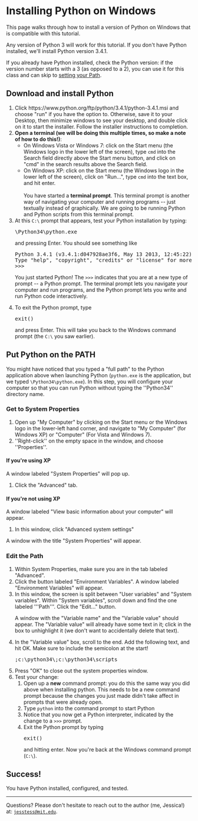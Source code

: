 # Installing Python on Windows

This page walks through how to install a version of Python on Windows that is compatible with this tutorial.

Any version of Python 3 will work for this tutorial. If you don't have Python installed, we'll install Python version 3.4.1.

If you already have Python installed, check the Python version: if the version number starts with a 3 (as opposed to a 2), you can use it for this class and can skip to [setting your Path](#put-python-on-the-path).

## Download and install Python

<ol>
<li>Click https://www.python.org/ftp/python/3.4.1/python-3.4.1.msi and choose "run" if you have the option to. Otherwise, save it to your Desktop, then minimize windows to see your desktop, and double click on it to start the installer. Follow the installer instructions to completion.</li>
<li><b>Open a terminal (we will be doing this multiple times, so make a note of how to do this!)</b>:
<ul>
<li>On Windows Vista or Windows 7: click on the Start menu (the Windows logo in the lower left of the screen), type <code>cmd</code> into the Search field directly above the Start menu button, and click on "cmd" in the search results above the Search field.</li>
<li>On Windows XP: click on the Start menu (the Windows logo in the lower left of the screen), click on "Run...", type <code>cmd</code> into the text box, and hit enter.</li>
<br />
You have started a <b>terminal prompt</b>. This terminal prompt is another way of navigating your computer and running programs -- just textually instead of graphically. We are going to be running Python and Python scripts from this terminal prompt.
</ul>
<li>At this <code>C:\</code> prompt that appears, test your Python installation by typing:

<pre>
\Python34\python.exe
</pre>

and pressing Enter. You should see something like
<pre>
Python 3.4.1 (v3.4.1:d047928ae3f6, May 13 2013, 12:45:22) on win32
Type "help", "copyright", "credits" or "license" for more information.
>>>
</pre>

You just started Python! The <code>>>></code> indicates that you are at a new type of prompt -- a Python prompt. The terminal prompt lets you navigate your computer and run programs, and the Python prompt lets you write and run Python code interactively.

</li>
<li>To exit the Python prompt, type

<pre>
exit()
</pre>

and press Enter. This will take you back to the Windows command prompt (the <code>C:\\</code> you saw earlier).</li>
</ol>

## Put Python on the PATH

You might have noticed that you typed a "full path" to the Python application above when launching Python (<code>python.exe</code> is the application, but we typed <code>\Python34\python.exe</code>). In this step, you will configure your computer so that you can run Python without typing the ''Python34'' directory name.

### Get to System Properties

1. Open up "My Computer"  by clicking on the Start menu or the Windows logo in the lower-left hand corner, and navigate to "My Computer" (for Windows XP) or "Computer" (For Vista and Windows 7).
2. ''Right-click'' on the empty space in the window, and choose ''Properties''.

#### If you're using XP

A window labeled "System Properties" will pop up.

1. Click the "Advanced" tab.

#### If you're not using XP

A window labeled "View basic information about your computer" will appear.

1. In this window, click "Advanced system settings"

A window with the title "System Properties" will appear.

### Edit the Path

<ol>
<li>Within System Properties, make sure you are in the tab labeled "Advanced".</li>
<li>Click the button labeled "Environment Variables". A window labeled "Environment Variables" will appear.
<li>In this window, the screen is split between "User variables" and "System variables". Within "System variables", scroll down and find the one labeled '''Path'''. Click the "Edit..." button.

A window with the "Variable name" and the "Variable value" should appear. The "Variable value" will already have some text in it; click in the box to unhighlight it (we don't want to accidentally delete that text).</li>
<li>In the "Variable value" box, scroll to the end. Add the following text, and hit OK. Make sure to include the semicolon at the start! <pre>;c:\python34\;c:\python34\scripts</pre></li>
<li>Press "OK" to close out the system properties window.</li>
<li>Test your change:
<ol>
<li>Open up a <b>new</b> command prompt: you do this the same way you did above when installing python. This needs to be a new command prompt because the changes you just made didn't take affect in prompts that were already open.</li>
<li>Type <code>python</code> into the command prompt to start Python</li>
<li>Notice that you now get a Python interpreter, indicated by the change to a <code>>>></code> prompt.</li>
<li>Exit the Python prompt by typing <pre>exit()</pre> and hitting enter. Now you're back at the Windows command prompt (<code>C:\</code>).</li></ol></li>
</ol>

## Success!

You have Python installed, configured, and tested.

---

Questions? Please don't hesitate to reach out to the author (me, Jessica!) at:
<code>jesstess@mit.edu</code>.
